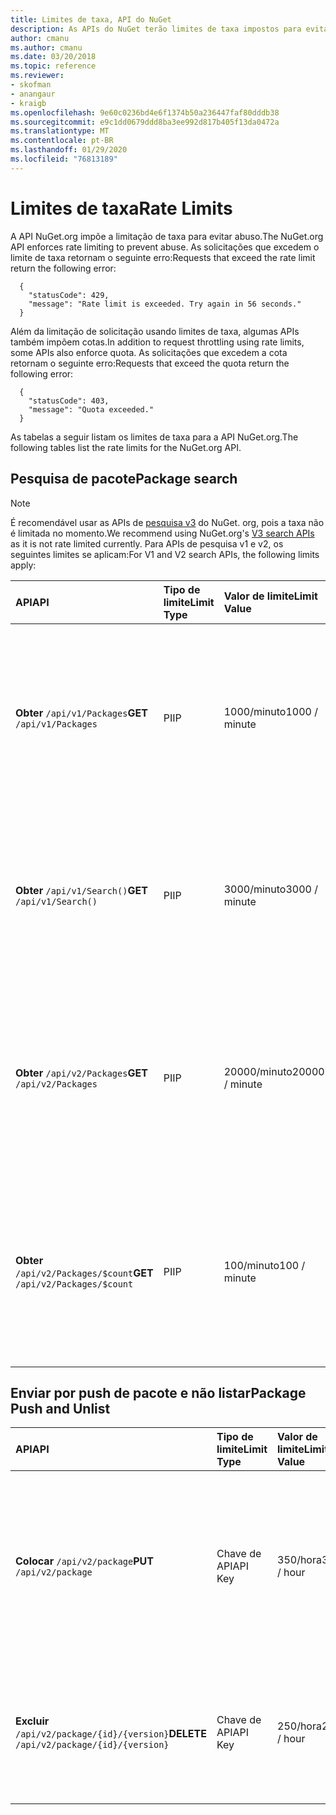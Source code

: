 ```yaml
---
title: Limites de taxa, API do NuGet
description: As APIs do NuGet terão limites de taxa impostos para evitar abusos.
author: cmanu
ms.author: cmanu
ms.date: 03/20/2018
ms.topic: reference
ms.reviewer:
- skofman
- anangaur
- kraigb
ms.openlocfilehash: 9e60c0236bd4e6f1374b50a236447faf80dddb38
ms.sourcegitcommit: e9c1dd0679ddd8ba3ee992d817b405f13da0472a
ms.translationtype: MT
ms.contentlocale: pt-BR
ms.lasthandoff: 01/29/2020
ms.locfileid: "76813189"
---
```

# <a name="rate-limits"></a><span data-ttu-id="3e77b-103">Limites de taxa</span><span class="sxs-lookup"><span data-stu-id="3e77b-103">Rate Limits</span></span>

<span data-ttu-id="3e77b-104">A API NuGet.org impõe a limitação de taxa para evitar abuso.</span><span class="sxs-lookup"><span data-stu-id="3e77b-104">The NuGet.org API enforces rate limiting to prevent abuse.</span></span> <span data-ttu-id="3e77b-105">As solicitações que excedem o limite de taxa retornam o seguinte erro:</span><span class="sxs-lookup"><span data-stu-id="3e77b-105">Requests that exceed the rate limit return the following error:</span></span> 

  ~~~
    {
      "statusCode": 429,
      "message": "Rate limit is exceeded. Try again in 56 seconds."
    }
  ~~~

<span data-ttu-id="3e77b-106">Além da limitação de solicitação usando limites de taxa, algumas APIs também impõem cotas.</span><span class="sxs-lookup"><span data-stu-id="3e77b-106">In addition to request throttling using rate limits, some APIs also enforce quota.</span></span> <span data-ttu-id="3e77b-107">As solicitações que excedem a cota retornam o seguinte erro:</span><span class="sxs-lookup"><span data-stu-id="3e77b-107">Requests that exceed the quota return the following error:</span></span>

  ~~~
    {
      "statusCode": 403,
      "message": "Quota exceeded."
    }
  ~~~

<span data-ttu-id="3e77b-108">As tabelas a seguir listam os limites de taxa para a API NuGet.org.</span><span class="sxs-lookup"><span data-stu-id="3e77b-108">The following tables list the rate limits for the NuGet.org API.</span></span>

## <a name="package-search"></a><span data-ttu-id="3e77b-109">Pesquisa de pacote</span><span class="sxs-lookup"><span data-stu-id="3e77b-109">Package search</span></span>

> [!Note]
> <span data-ttu-id="3e77b-110">É recomendável usar as APIs de [pesquisa v3](search-query-service-resource.md) do NuGet. org, pois a taxa não é limitada no momento.</span><span class="sxs-lookup"><span data-stu-id="3e77b-110">We recommend using NuGet.org's [V3 search APIs](search-query-service-resource.md) as it is not rate limited currently.</span></span> <span data-ttu-id="3e77b-111">Para APIs de pesquisa v1 e v2, os seguintes limites se aplicam:</span><span class="sxs-lookup"><span data-stu-id="3e77b-111">For V1 and V2 search APIs, the following limits apply:</span></span>

| <span data-ttu-id="3e77b-112">API</span><span class="sxs-lookup"><span data-stu-id="3e77b-112">API</span></span> | <span data-ttu-id="3e77b-113">Tipo de limite</span><span class="sxs-lookup"><span data-stu-id="3e77b-113">Limit Type</span></span> | <span data-ttu-id="3e77b-114">Valor de limite</span><span class="sxs-lookup"><span data-stu-id="3e77b-114">Limit Value</span></span> | <span data-ttu-id="3e77b-115">UseCase de API</span><span class="sxs-lookup"><span data-stu-id="3e77b-115">API usecase</span></span> |
|:---|:---|:---|:---|
<span data-ttu-id="3e77b-116">**Obter** `/api/v1/Packages`</span><span class="sxs-lookup"><span data-stu-id="3e77b-116">**GET** `/api/v1/Packages`</span></span> | <span data-ttu-id="3e77b-117">PI</span><span class="sxs-lookup"><span data-stu-id="3e77b-117">IP</span></span> | <span data-ttu-id="3e77b-118">1000/minuto</span><span class="sxs-lookup"><span data-stu-id="3e77b-118">1000 / minute</span></span> | <span data-ttu-id="3e77b-119">Consultar metadados do pacote NuGet via coleção de `Packages` do OData v1</span><span class="sxs-lookup"><span data-stu-id="3e77b-119">Query NuGet package metadata via v1 OData `Packages` collection</span></span> |
<span data-ttu-id="3e77b-120">**Obter** `/api/v1/Search()`</span><span class="sxs-lookup"><span data-stu-id="3e77b-120">**GET** `/api/v1/Search()`</span></span> | <span data-ttu-id="3e77b-121">PI</span><span class="sxs-lookup"><span data-stu-id="3e77b-121">IP</span></span> | <span data-ttu-id="3e77b-122">3000/minuto</span><span class="sxs-lookup"><span data-stu-id="3e77b-122">3000 / minute</span></span> | <span data-ttu-id="3e77b-123">Pesquisar pacotes NuGet por meio do ponto de extremidade de pesquisa v1</span><span class="sxs-lookup"><span data-stu-id="3e77b-123">Search for NuGet packages via v1 Search endpoint</span></span> | 
<span data-ttu-id="3e77b-124">**Obter** `/api/v2/Packages`</span><span class="sxs-lookup"><span data-stu-id="3e77b-124">**GET** `/api/v2/Packages`</span></span> | <span data-ttu-id="3e77b-125">PI</span><span class="sxs-lookup"><span data-stu-id="3e77b-125">IP</span></span> | <span data-ttu-id="3e77b-126">20000/minuto</span><span class="sxs-lookup"><span data-stu-id="3e77b-126">20000 / minute</span></span> | <span data-ttu-id="3e77b-127">Consultar metadados do pacote NuGet por meio da coleção de `Packages` OData do v2</span><span class="sxs-lookup"><span data-stu-id="3e77b-127">Query NuGet package metadata via v2 OData `Packages` collection</span></span> | 
<span data-ttu-id="3e77b-128">**Obter** `/api/v2/Packages/$count`</span><span class="sxs-lookup"><span data-stu-id="3e77b-128">**GET** `/api/v2/Packages/$count`</span></span> | <span data-ttu-id="3e77b-129">PI</span><span class="sxs-lookup"><span data-stu-id="3e77b-129">IP</span></span> | <span data-ttu-id="3e77b-130">100/minuto</span><span class="sxs-lookup"><span data-stu-id="3e77b-130">100 / minute</span></span> | <span data-ttu-id="3e77b-131">Consultar a contagem de pacotes NuGet por meio da coleção de `Packages` do OData do v2</span><span class="sxs-lookup"><span data-stu-id="3e77b-131">Query NuGet package count via v2 OData `Packages` collection</span></span> | 

## <a name="package-push-and-unlist"></a><span data-ttu-id="3e77b-132">Enviar por push de pacote e não listar</span><span class="sxs-lookup"><span data-stu-id="3e77b-132">Package Push and Unlist</span></span>

| <span data-ttu-id="3e77b-133">API</span><span class="sxs-lookup"><span data-stu-id="3e77b-133">API</span></span> | <span data-ttu-id="3e77b-134">Tipo de limite</span><span class="sxs-lookup"><span data-stu-id="3e77b-134">Limit Type</span></span> | <span data-ttu-id="3e77b-135">Valor de limite</span><span class="sxs-lookup"><span data-stu-id="3e77b-135">Limit Value</span></span> | <span data-ttu-id="3e77b-136">UseCase de API</span><span class="sxs-lookup"><span data-stu-id="3e77b-136">API usecase</span></span> | 
|:---|:---|:---|:--- |
<span data-ttu-id="3e77b-137">**Colocar** `/api/v2/package`</span><span class="sxs-lookup"><span data-stu-id="3e77b-137">**PUT** `/api/v2/package`</span></span> | <span data-ttu-id="3e77b-138">Chave de API</span><span class="sxs-lookup"><span data-stu-id="3e77b-138">API Key</span></span> | <span data-ttu-id="3e77b-139">350/hora</span><span class="sxs-lookup"><span data-stu-id="3e77b-139">350 / hour</span></span> | <span data-ttu-id="3e77b-140">Carregar um novo pacote NuGet (versão) por meio do ponto de extremidade de push v2</span><span class="sxs-lookup"><span data-stu-id="3e77b-140">Upload a new NuGet package (version) via v2 push endpoint</span></span> 
<span data-ttu-id="3e77b-141">**Excluir** `/api/v2/package/{id}/{version}`</span><span class="sxs-lookup"><span data-stu-id="3e77b-141">**DELETE** `/api/v2/package/{id}/{version}`</span></span> | <span data-ttu-id="3e77b-142">Chave de API</span><span class="sxs-lookup"><span data-stu-id="3e77b-142">API Key</span></span> | <span data-ttu-id="3e77b-143">250/hora</span><span class="sxs-lookup"><span data-stu-id="3e77b-143">250 / hour</span></span> | <span data-ttu-id="3e77b-144">Deslistar um pacote NuGet (versão) via ponto de extremidade v2</span><span class="sxs-lookup"><span data-stu-id="3e77b-144">Unlist a NuGet package (version) via v2 endpoint</span></span> 
